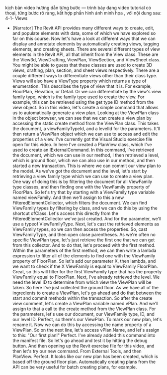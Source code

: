kịch bản video hướng dẫn từng bước — trình bày dạng video tutorial có thoại, từng bước rõ ràng, kết hợp phần hình ảnh minh họa , với nội dung sau: 
4-1-
Views
- [Narrator] The Revit API provides many different ways to create, edit, and populate elements with data, some of which we have explored so far on this course. Now let's have a look at different ways that we can display and annotate elements by automatically creating views, tagging elements, and creating sheets. There are several different types of view elements in the Revit API, all that inherit from the View class. These are the View3d, ViewDrafting, ViewPlan, ViewSection, and ViewSheet class. You might be able to guess that these classes are used to create 3D views, drafting, plan, section, and sheet views respectively. There are a couple different ways to differentiate views other than their class type. Views will also have a ViewType property which returns a type of enumeration. This describes the type of view that it is. For example, FloorPlan, Elevation, or Detail. Or we can differentiate by the view's view family type, which is the family type used to create the view. For example, this can be retrieved using the get type ID method from the view object. So in this video, let's create a simple command that allows us to automatically generate a view plan. Looking at the ViewPlan class in the object browser, we can see that we can create a view plan by accessing the static create method from the ViewPlan class. This takes the document, a viewFamilyTypeId, and a levelId for the parameters. It'll then return a ViewPlan object which we can use to access and edit the properties of a view. I've currently got the Visual Studio exercise file open for this video. In here I've created a PlanView class, which I've used to create an IExternalCommand. In this command, I've retrieved the document, which we can use in our method, I then retrieved a level, which is ground floor, which we can also use in our method, and then started a new transaction. This is where we can commit our view plan to the model. As we've got the document and the level, let's start by retrieving a view family type which we can use to create a view plan. One way of doing this is by filtering the document for all ViewFamily type classes, and then finding one with the ViewFamily property of FloorPlan. So let's try that by starting with a ViewFamily type variable named viewFamily. And then we'll assign to this a new FilteredElementCollector, which filters the document. We can find ViewFamily types by filtering by class, and we can do this by using the shortcut ofClass. Let's access this directly from the FilteredElementCollector we've just created. And for the parameter, we'll use a typeof ViewFamilyType. Next, let's cast the retrieved elements as ViewFamily types, so we can then access the properties. So, cast ViewFamilyType, and then open close parentheses. As we're often no specific ViewPlan type, let's just retrieve the first one that we can get from this collector. And to do that, let's proceed with the first method. Within the parameters of the first method, we can then write a lambda expression to filter all of the elements to find one with the ViewFamily property of FloorPlan. So let's add our parameter X, then lambda, and we want to check if the X ViewFamily is equal to ViewFamily FloorPlan. Great, so this will filter for the first ViewFamily type that has the property ViewFamily equal to FloorPlan. Next, I've already retrieved the level. We need the level ID to determine from which view the ViewPlan will be taken. So here I've just collected the ground floor. As we have all of the ingredients to create a ViewPlan, let's go ahead and do that between the start and commit methods within the transaction. So after the create view comment, let's create a ViewPlan variable named vPlan. And we'll assign to that a call to the create method from the ViewPlan class. For the parameters, let's use our document, our ViewFamily type, ID, and our level ID. Perfect, so there's our ViewPlan. To mark our new plan, let's rename it. Now we can do this by accessing the name property of a ViewPlan. So on the next line, let's access vPlan.Name, and let's assign to this: "Our first plan!" Perfect. I've already added this command into the manifest file. So let's go ahead and test it by hitting the debug button. And then opening up the Revit exercise file for this video, and then let's try our new command. From External Tools, and then PlanView. Perfect. It looks like our new plan has been created, which is based off the ground floor plan. Automatically creating plans from the API can be very useful for batch creating plans, for example.